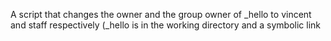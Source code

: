 A script that changes the owner and the group owner of _hello to vincent and staff respectively (_hello is in the working directory and a symbolic link
